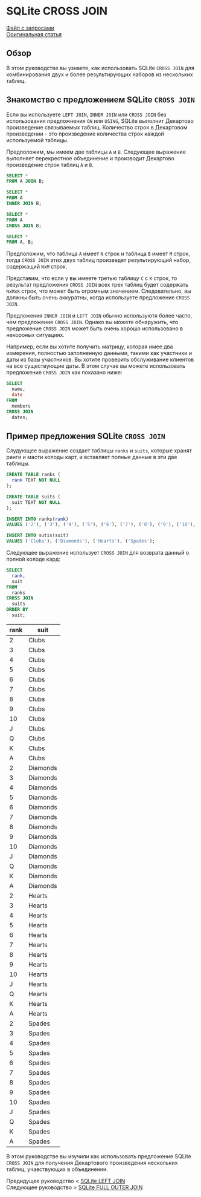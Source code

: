 # SQLite CROSS JOIN ######################

[Файл с запросами][querys]   
[Оригинальная статья][origin]

[querys]: ./querys.sql
[origin]: https://www.sqlitetutorial.net/sqlite-cross-join/

## Обзор ##############################

В этом руководстве вы узнаете, как использовать SQLite `CROSS JOIN` для комбинирования двух и более результирующих наборов из нескольких таблиц.

## Знакомство с предложением SQLite `CROSS JOIN`

Если вы используете `LEFT JOIN`, `INNER JOIN` или `CROSS JOIN` без использования предложнения `ON` или `USING`, SQLite выполнит Декартово произведение связываемых таблиц. Количество строк в Декартовом произведении - это произведение количества строк каждой используемой таблицы.

Предположим, мы имеем две таблицы `A` и `B`. Следующее выражение выполняет перекрестное объединение и производит Декартово произведение строк таблиц `A` и `B`.

~~~ SQL ~~~~~~~~~~~~~~~~~~~~~~~~~~~~~~~
SELECT *
FROM A JOIN B;
~~~~~~~~~~~~~~~~~~~~~~~~~~~~~~~~~~~~~~~

~~~ SQL ~~~~~~~~~~~~~~~~~~~~~~~~~~~~~~~
SELECT *
FROM A
INNER JOIN B;
~~~~~~~~~~~~~~~~~~~~~~~~~~~~~~~~~~~~~~~

~~~ SQL ~~~~~~~~~~~~~~~~~~~~~~~~~~~~~~~
SELECT *
FROM A
CROSS JOIN B;
~~~~~~~~~~~~~~~~~~~~~~~~~~~~~~~~~~~~~~~

~~~ SQL ~~~~~~~~~~~~~~~~~~~~~~~~~~~~~~~
SELECT *
FROM A, B;
~~~~~~~~~~~~~~~~~~~~~~~~~~~~~~~~~~~~~~~

Предположим, что таблица `A` имеет `N` строк и таблица `B` имеет `M` строк, тогда `CROSS JOIN` этих двух таблиц произведет результирующий набор, содержащий `NxM` строк.

Представим, что если у вы имеете третью таблицу `C` с `K` строк, то результат предложения `CROSS JOIN` всех трех таблиц будет содержать `NxMxK` строк, что может быть огромным значением. Следовательно, вы должны быть очень аккуратны, когда используете предложение `CROSS JOIN`.

Предложения `INNER JOIN` и `LEFT JOIN` обычно используютя более часто, чем предложение `CROSS JOIN`. Однако вы можете обнаружить, что предложение `CROSS JOIN` может быть очень хорошо использовано в некороных ситуациях.

Например, если вы хотите получить матрицу, которая имее два измерения, полностью заполненную данными, такими как участники и даты из базы участников. Вы хотите проверить обслуживание клиентов на все существующие даты. В этом случае вы можете использовать предложение `CROSS JOIN` как показано ниже:

~~~ SQL ~~~~~~~~~~~~~~~~~~~~~~~~~~~~~~~
SELECT
  name,
  date
FROM
  members
CROSS JOIN
  dates;
~~~~~~~~~~~~~~~~~~~~~~~~~~~~~~~~~~~~~~~

## Пример предложения SQLite `CROSS JOIN`

Слудующее выражение создает таблицы `ranks` и `suits`, которые хранят ранги и масти колоды карт, и вставляет полные данные в эти две таблицы.

~~~ SQL ~~~~~~~~~~~~~~~~~~~~~~~~~~~~~~~
CREATE TABLE ranks (
  rank TEXT NOT NULL
);

CREATE TABLE suits (
  suit TEXT NOT NULL
);

INSERT INTO ranks(rank)
VALUES ('2'), ('3'), ('4'), ('5'), ('6'), ('7'), ('8'), ('9'), ('10'), ('J'), ('Q'), ('K'), ('A');

INSERT INTO sutis(suit)
VALUES ('Clubs'), ('Diamonds'), ('Hearts'), ('Spades');
~~~~~~~~~~~~~~~~~~~~~~~~~~~~~~~~~~~~~~~

Следующее выражение использует `CROSS JOIN` для возврата данный о полной колоде кард:

~~~ SQL ~~~~~~~~~~~~~~~~~~~~~~~~~~~~~~~
SELECT 
  rank,
  suit
FROM
  ranks
CROSS JOIN
  suits
ORDER BY
  suit;
~~~~~~~~~~~~~~~~~~~~~~~~~~~~~~~~~~~~~~~
| rank |    suit    |
|------|------------|
| 2    | Clubs      |
| 3    | Clubs      |
| 4    | Clubs      |
| 5    | Clubs      |
| 6    | Clubs      |
| 7    | Clubs      |
| 8    | Clubs      |
| 9    | Clubs      |
| 10   | Clubs      |
| J    | Clubs      |
| Q    | Clubs      |
| K    | Clubs      |
| A    | Clubs      |
| 2    | Diamonds   |
| 3    | Diamonds   |
| 4    | Diamonds   |
| 5    | Diamonds   |
| 6    | Diamonds   |
| 7    | Diamonds   |
| 8    | Diamonds   |
| 9    | Diamonds   |
| 10   | Diamonds   |
| J    | Diamonds   |
| Q    | Diamonds   |
| K    | Diamonds   |
| A    | Diamonds   |
| 2    | Hearts     |
| 3    | Hearts     |
| 4    | Hearts     |
| 5    | Hearts     |
| 6    | Hearts     |
| 7    | Hearts     |
| 8    | Hearts     |
| 9    | Hearts     |
| 10   | Hearts     |
| J    | Hearts     |
| Q    | Hearts     |
| K    | Hearts     |
| A    | Hearts     |
| 2    | Spades     |
| 3    | Spades     |
| 4    | Spades     |
| 5    | Spades     |
| 6    | Spades     |
| 7    | Spades     |
| 8    | Spades     |
| 9    | Spades     |
| 10   | Spades     |
| J    | Spades     |
| Q    | Spades     |
| K    | Spades     |
| A    | Spades     |

В этом руководстве вы изучили как использовать предложение SQLite `CROSS JOIN` для получения Декартового произведения нескольких таблиц, учавствующих в объединении.

Предидущее руководство < [SQLite LEFT JOIN][prev]  
Следующее руководство > [SQLite FULL OUTER JOIN][next]

[prev]: ../13_LeftJoin/translate.md
[next]: ../15_FullOuterJoin/translate.md

